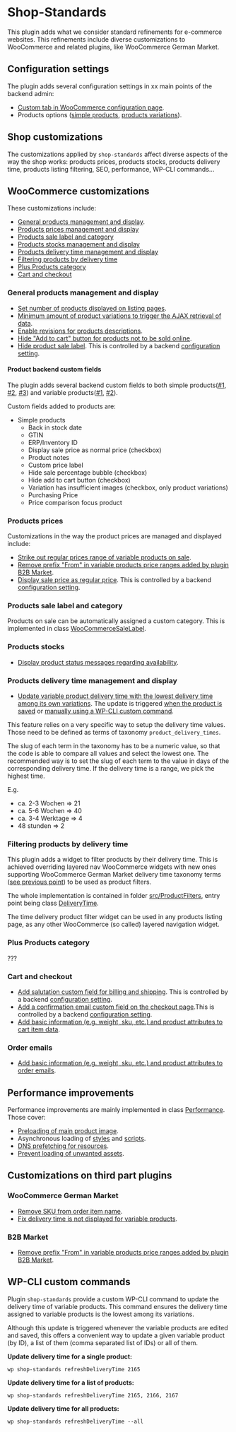 # Shop-Standards

This plugin adds what we consider standard refinements for e-commerce websites.
This refinements include diverse customizations to WooCommerce and related
plugins, like WooCommerce German Market.

## Configuration settings

The plugin adds several configuration settings in xx main points of the backend admin:
- [Custom tab in WooCommerce configuration page](https://github.com/netzstrategen/wordpress-shop-standards/blob/master/src/WooCommerce.php#L15).
- Products options ([simple products](https://github.com/netzstrategen/wordpress-shop-standards/blob/master/src/WooCommerce.php#L226), [products variations](https://github.com/netzstrategen/wordpress-shop-standards/blob/master/src/WooCommerce.php#L473)).

## Shop customizations

The customizations applied by `shop-standards` affect diverse aspects of the way the shop works: products prices, products stocks, products delivery time, products listing filtering, SEO, performance, WP-CLI commands...

## WooCommerce customizations
These customizations include:
- [General products management and display](#general-products-management-and-display).
- [Products prices management and display](#products-prices)
- [Products sale label and category](#products-sale-label-and-category)
- [Products stocks management and display](#products-stocks)
- [Products delivery time management and display](#products-delivery-time)
- [Filtering products by delivery time](#filtering-products-by-delivery-time)
- [Plus Products category](plus-products-category)
- [Cart and checkout](#cart-and-checkout)

### General products management and display
- [Set number of products displayed on listing pages](https://github.com/netzstrategen/wordpress-shop-standards/blob/master/src/WooCommerce.php#L188).
- [Minimum amount of product variations to trigger the AJAX retrieval of data](https://github.com/netzstrategen/wordpress-shop-standards/blob/master/src/WooCommerce.php#L133).
- [Enable revisions for products descriptions](https://github.com/netzstrategen/wordpress-shop-standards/blob/master/src/WooCommerce.php#L85).
- [Hide "Add to cart" button for products not to be sold online](https://github.com/netzstrategen/wordpress-shop-standards/blob/master/src/WooCommerce.php#L195).
- [Hide product sale label](https://github.com/netzstrategen/wordpress-shop-standards/blob/master/src/WooCommerce.php#L214). This is controlled by a backend [configuration setting](#configuration-settings).

#### Product backend custom fields

The plugin adds several backend custom fields to both simple products([#1](https://github.com/netzstrategen/wordpress-shop-standards/blob/a15cb7d86afc6a7808cee6e9177a0c2c604e6119/src/WooCommerce.php#L226), [#2](https://github.com/netzstrategen/wordpress-shop-standards/blob/a15cb7d86afc6a7808cee6e9177a0c2c604e6119/src/WooCommerce.php#L297), [#3](https://github.com/netzstrategen/wordpress-shop-standards/blob/a15cb7d86afc6a7808cee6e9177a0c2c604e6119/src/WooCommerce.php#L313)) and variable products([#1](https://github.com/netzstrategen/wordpress-shop-standards/blob/a15cb7d86afc6a7808cee6e9177a0c2c604e6119/src/WooCommerce.php#L473), [#2](https://github.com/netzstrategen/wordpress-shop-standards/blob/a15cb7d86afc6a7808cee6e9177a0c2c604e6119/src/WooCommerce.php#L535)).

Custom fields added to products are:
- Simple products
  - Back in stock date
  - GTIN
  - ERP/Inventory ID
  - Display sale price as normal price (checkbox)
  - Product notes
  - Custom price label
  - Hide sale percentage bubble (checkbox)
  - Hide add to cart button (checkbox)
  - Variation has insufficient images (checkbox, only product variations)
  - Purchasing Price
  - Price comparison focus product

### Products prices
Customizations in the way the product prices are managed and displayed include:
- [Strike out regular prices range of variable products on sale](https://github.com/netzstrategen/wordpress-shop-standards/blob/master/src/WooCommerce.php#L39).
- [Remove prefix "From" in variable products price ranges added by plugin B2B Market](https://github.com/netzstrategen/wordpress-shop-standards/blob/master/src/WooCommerce.php#L75).
- [Display sale price as regular price](https://github.com/netzstrategen/wordpress-shop-standards/blob/master/src/WooCommerce.php#L605). This is controlled by a backend [configuration setting](#configuration-settings).

### Products sale label and category
Products on sale can be automatically assigned a custom category. This is implemented in class [WooCommerceSaleLabel](https://github.com/netzstrategen/wordpress-shop-standards/blob/a15cb7d86afc6a7808cee6e9177a0c2c604e6119/src/WooCommerceSaleLabel.php#L13).

### Products stocks
- [Display product status messages regarding availability](https://github.com/netzstrategen/wordpress-shop-standards/blob/master/src/WooCommerce.php#L138).

### Products delivery time management and display
- [Update variable product delivery time with the lowest delivery time among its own variations](https://github.com/netzstrategen/wordpress-shop-standards/blob/master/src/Admin.php#L77). The update is triggered [when the product is saved](https://github.com/netzstrategen/wordpress-shop-standards/blob/a15cb7d86afc6a7808cee6e9177a0c2c604e6119/src/Plugin.php#L92) or [manually using a WP-CLI custom command](#wp-cli-custom-commands).

This feature relies on a very specific way to setup the delivery time values. Those need to be defined as terms of taxonomy `product_delivery_times`.

The slug of each term in the taxonomy has to be a numeric value, so that the code is able to compare all values and select the lowest one. The recommended way is to set the slug of each term to the value in days of the corresponding delivery  time. If the delivery time is a range, we pick the highest time.

E.g.
- ca. 2-3 Wochen => 21
- ca. 5-6 Wochen => 40
- ca. 3-4 Werktage => 4
- 48 stunden => 2

### Filtering products by delivery time
This plugin adds a widget to filter products by their delivery time. This is achieved overriding layered nav WooCommerce widgets with new ones supporting WooCommerce German Market delivery time taxonomy terms ([see previous point](products-delivery-time-management-and-display)) to be used as product filters.

The whole implementation is contained in folder [src/ProductFilters](https://github.com/netzstrategen/wordpress-shop-standards/tree/master/src/ProductFilters), entry point being class [DeliveryTime](https://github.com/netzstrategen/wordpress-shop-standards/blob/master/src/ProductFilters/DeliveryTime.php).

The time delivery product filter widget can be used in any products listing page, as any other WooCommerce (so called) layered navigation widget.

### Plus Products category
???

### Cart and checkout
- [Add salutation custom field for billing and shipping](https://github.com/netzstrategen/wordpress-shop-standards/blob/a15cb7d86afc6a7808cee6e9177a0c2c604e6119/src/WooCommerceSalutation.php#L54). This is controlled by a backend [configuration setting](https://github.com/netzstrategen/wordpress-shop-standards/blob/a15cb7d86afc6a7808cee6e9177a0c2c604e6119/src/WooCommerceSalutation.php#L33).
- [Add a confirmation email custom field on the checkout page](https://github.com/netzstrategen/wordpress-shop-standards/blob/a15cb7d86afc6a7808cee6e9177a0c2c604e6119/src/WooCommerceCheckout.php#L66).This is controlled by a backend [configuration setting](https://github.com/netzstrategen/wordpress-shop-standards/blob/a15cb7d86afc6a7808cee6e9177a0c2c604e6119/src/WooCommerceCheckout.php#L38).
- [Add basic information (e.g. weight, sku, etc.) and product attributes to cart item data](https://github.com/netzstrategen/wordpress-shop-standards/blob/a15cb7d86afc6a7808cee6e9177a0c2c604e6119/src/WooCommerce.php#L673).

### Order emails
- [Add basic information (e.g. weight, sku, etc.) and product attributes to order emails](https://github.com/netzstrategen/wordpress-shop-standards/blob/a15cb7d86afc6a7808cee6e9177a0c2c604e6119/src/WooCommerce.php#L725).

## Performance improvements

Performance improvements are mainly implemented in class [Performance](https://github.com/netzstrategen/wordpress-shop-standards/blob/master/src/Performance.php). Those cover:
- [Preloading of main product image](https://github.com/netzstrategen/wordpress-shop-standards/blob/master/src/WooCommerce.php#L410).
- Asynchronous loading of [styles](https://github.com/netzstrategen/wordpress-shop-standards/blob/master/src/Performance.php#L84) and [scripts](https://github.com/netzstrategen/wordpress-shop-standards/blob/master/src/Performance.php#L124).
- [DNS prefetching for resources](https://github.com/netzstrategen/wordpress-shop-standards/blob/master/src/Performance.php#L147).
- [Prevent loading of unwanted assets](https://github.com/netzstrategen/wordpress-shop-standards/blob/master/src/Performance.php#L59).

## Customizations on third part plugins

### WooCommerce German Market

- [Remove SKU from order item name](https://github.com/netzstrategen/wordpress-shop-standards/blob/a15cb7d86afc6a7808cee6e9177a0c2c604e6119/src/WooCommerce.php#L778).
- [Fix delivery time is not displayed for variable products](https://github.com/netzstrategen/wordpress-shop-standards/blob/a15cb7d86afc6a7808cee6e9177a0c2c604e6119/src/WooCommerce.php#L969).

### B2B Market

- [Remove prefix "From" in variable products price ranges added by plugin B2B Market](https://github.com/netzstrategen/wordpress-shop-standards/blob/master/src/WooCommerce.php#L75).

## WP-CLI custom commands
Plugin `shop-standards` provide a custom WP-CLI command to update the delivery time of variable products. This command ensures the delivery time assigned to variable products is the lowest among its variations.

Although this update is triggered whenever the variable products are edited and saved, this offers a convenient way to update a given variable product (by ID), a list of them (comma separated list of IDs) or all of them.

__Update delivery time for a single product:__

```wp shop-standards refreshDeliveryTime 2165```

__Update delivery time for a list of products:__

```wp shop-standards refreshDeliveryTime 2165, 2166, 2167```

__Update delivery time for all products:__

```wp shop-standards refreshDeliveryTime --all```
